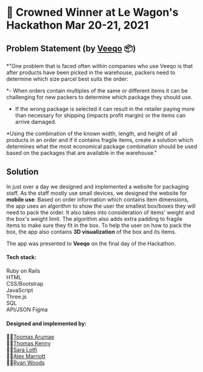 # 👑 Crowned Winner at Le Wagon's Hackathon Mar 20-21, 2021 

## Problem Statement (by [Veeqo](https://www.veeqo.com) 📦)

*"One problem that is faced often within companies who use Veeqo is that after products have been picked in the warehouse, packers need to determine which size parcel best suits the order:

*-   When orders contain multiples of the same or different items it can be challenging for new packers to determine which package they should use.  
-   If the wrong package is selected it can result in the retailer paying more than necessary for shipping (impacts profit margin) or the items can arrive damaged.
    
*Using the combination of the known width, length, and height of all products in an order and if it contains fragile items, create a solution which determines what the most economical package combination should be used based on the packages that are available in the warehouse."

## Solution
In just over a day we designed and implemented a website for packaging staff. As the staff mostly use small devices, we designed the website for **mobile use**. Based on order information which contains item dimensions, the app uses an algorithm to show the user the smallest box/boxes they will need to pack the order. It also takes into consideration of items' weight and the box's weight limit. The algorithm also adds extra padding to fragile items to make sure they fit in the box. To help the user on how to pack the box, the app also contains **3D visualization** of the box and its items.

The app was presented to **Veeqo** on the final day of the Hackathon.

#### Tech stack:
Ruby on Rails  
HTML  
CSS/Bootstrap  
JavaScript  
Three.js  
SQL  
API/JSON 
Figma


#### Designed and implemented by: 
👨‍💻[Toomas Arumae](https://github.com/tarumae)  
👨‍💻[Thomas Kenny](https://github.com/thomas-kenny)  
👩‍💻[Sara Lotfi](https://github.com/saralotfi)  
👨‍💻[Alex Marriott](https://github.com/A-Marriott)  
👨‍💻[Ryan Woods](https://github.com/RyanofWoods)

